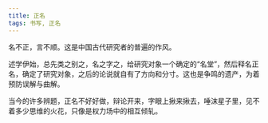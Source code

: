 ```yaml
---
title: 正名
tags: 书写, 正名
---
```


名不正，言不顺。这是中国古代研究者的普遍的作风。

述学伊始，总先类之别之，名之字之，给研究对象一个确定的“名堂”，然后释名正名，确定了研究对象，之后的论说就自有了方向和分寸。这也是争鸣的遗产，为着预防误解与曲解。

当今的许多辨题，正名不好好做，辩论开来，字眼上揪来揪去，唾沫星子里，见不着多少思维的火花，只像是权力场中的相互倾轧。

